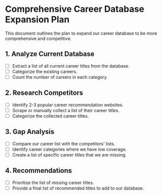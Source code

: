 # Comprehensive Career Database Expansion Plan

This document outlines the plan to expand our career database to be more comprehensive and competitive.

## 1. Analyze Current Database

*   [ ] Extract a list of all current career titles from the database.
*   [ ] Categorize the existing careers.
*   [ ] Count the number of careers in each category.

## 2. Research Competitors

*   [ ] Identify 2-3 popular career recommendation websites.
*   [ ] Scrape or manually collect a list of their career titles.
*   [ ] Categorize the collected career titles.

## 3. Gap Analysis

*   [ ] Compare our career list with the competitors' lists.
*   [ ] Identify career categories where we have low coverage.
*   [ ] Create a list of specific career titles that we are missing.

## 4. Recommendations

*   [ ] Prioritize the list of missing career titles.
*   [ ] Provide a final list of recommended titles to add to our database.